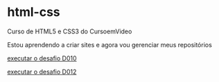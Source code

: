 # html-css
 Curso de HTML5 e CSS3 do CursoemVideo

 Estou aprendendo a criar sites e agora vou gerenciar meus repositórios
 
 
 <a href="https://viniciusjgon.github.io/html-css/desafios/D010/index.html"> executar o desafio D010
 </a>
 
 <a href="https://github.com/viniciusjgon/html-css/desafios/D012/index.html"> executar o desafio D012
 </a>
